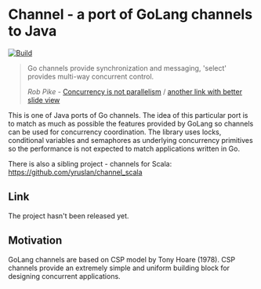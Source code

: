 # Channel - a port of GoLang channels to Java
[![Build](https://github.com/yruslan/channel_java/workflows/Build/badge.svg)](https://github.com/yruslan/channel_java/actions)

> Go channels provide synchronization and messaging, 'select' provides multi-way concurrent control.
>
> _Rob Pike_ - [Concurrency is not parallelism](https://www.youtube.com/watch?v=oV9rvDllKEg)
/ [another link with better slide view](https://www.youtube.com/watch?v=qmg1CF3gZQ0)

This is one of Java ports of Go channels. The idea of this particular port is to match as much as possible the features
provided by GoLang so channels can be used for concurrency coordination. The library uses locks, conditional variables and
semaphores as underlying concurrency primitives so the performance is not expected to match applications written in Go.

There is also a sibling project - channels for Scala: https://github.com/yruslan/channel_scala

## Link

The project hasn't been released yet.

## Motivation
GoLang channels are based on CSP model by Tony Hoare (1978). CSP channels provide an extremely simple and uniform
building block for designing concurrent applications.  

